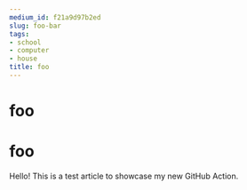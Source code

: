 ```yaml
---
medium_id: f21a9d97b2ed
slug: foo-bar
tags:
- school
- computer
- house
title: foo
---
```


# foo
# foo
Hello! This is a test article to showcase my new GitHub Action.